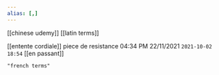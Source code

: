 ```yaml
---
alias: [,]
---
```

[[chinese udemy]] [[latin terms]]

[[entente cordiale]]
piece de resistance 04:34 PM 22/11/2021
`2021-10-02`  `18:54`
[[en passant]]
```query
"french terms"
```